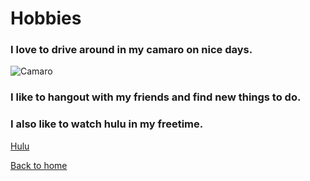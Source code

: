 # Hobbies
### I love to drive around in my camaro on nice days.
![Camaro](https://wallup.net/wp-content/uploads/2019/09/1029565-chevrolet-camaro-ss-coupe-cars-blue-2016-748x499.jpg)
### I like to hangout with my friends and find new things to do.
### I also like to watch hulu in my freetime.
[Hulu](www.hulu.com)


[Back to home](./README.md)
